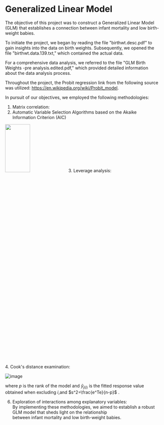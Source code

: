 # Generalized Linear Model  <br />
The objective of this project was to construct a Generalized Linear Model (GLM) that establishes a connection between infant mortality and low birth-weight babies. <br />

To initiate the project, we began by reading the file "birthwt.desc.pdf" to gain insights into the data on birth weights. Subsequently, we opened the file "birthwt.data.139.txt," which contained the actual data. <br />

For a comprehensive data analysis, we referred to the file "GLM Birth Weights -pre analysis.edited.pdf," which provided detailed information about the data analysis process. <br />

Throughout the project, the Probit regression link from the following source was utilized: https://en.wikipedia.org/wiki/Probit_model. <br />

In pursuit of our objectives, we employed the following methodologies: <br />

1. Matrix correlation: <br />
2. Automatic Variable Selection Algorithms based on the Akaike Information Criterion (AIC) <br />
<img src="https://github.com/Amityaron/Generalized-linear-model/blob/main/forward-stepwise-algorithm.png" width="40%" height="20%">
3. Leverage analysis: <br />
4. Cook's distance examination: <br />

![image](https://github.com/Amityaron/Generalized-linear-model/assets/70226919/7d8e0d61-8aee-4ae3-9b69-3329f2addc6b)

where $p$ is the rank of the model and $\hat{y}_{j(i)}$  is the fitted response value obtained when excluding $i$,and $s^2=\frac{e^Te}{n-p}$ .


6. Exploration of interactions among explanatory variables: <br />
By implementing these methodologies, we aimed to establish a robust GLM model that sheds light on the relationship <br />
between infant mortality and low birth-weight babies. <br />

